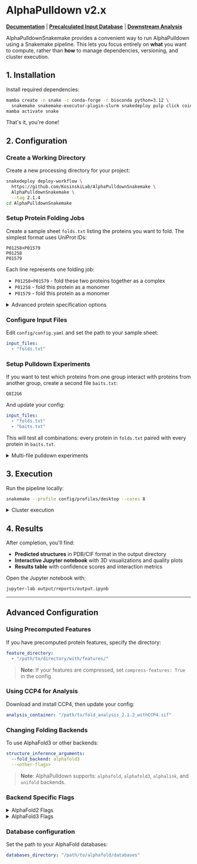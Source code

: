 # AlphaPulldown v2.x

**[Documentation](https://github.com/KosinskiLab/AlphaPulldown/wiki)** | **[Precalculated Input Database](https://github.com/KosinskiLab/AlphaPulldown/wiki/Features-Database)** | **[Downstream Analysis](https://github.com/KosinskiLab/AlphaPulldown/wiki/Downstream-Analysis)**

AlphaPulldownSnakemake provides a convenient way to run AlphaPulldown using a Snakemake pipeline. This lets you focus entirely on **what** you want to compute, rather than **how** to manage dependencies, versioning, and cluster execution.

## 1. Installation

Install required dependencies:

```bash
mamba create -n snake -c conda-forge -c bioconda python=3.12 \
  snakemake snakemake-executor-plugin-slurm snakedeploy pulp click coincbc
mamba activate snake
```

That's it, you're done!

## 2. Configuration

### Create a Working Directory

Create a new processing directory for your project:

```bash
snakedeploy deploy-workflow \
  https://github.com/KosinskiLab/AlphaPulldownSnakemake \
  AlphaPulldownSnakemake \
  --tag 2.1.4
cd AlphaPulldownSnakemake
```

### Setup Protein Folding Jobs

Create a sample sheet `folds.txt` listing the proteins you want to fold. The simplest format uses UniProt IDs:

```
P01258+P01579
P01258
P01579
```

Each line represents one folding job:
- `P01258+P01579` - fold these two proteins together as a complex
- `P01258` - fold this protein as a monomer
- `P01579` - fold this protein as a monomer

<details>
<summary>Advanced protein specification options</summary>

You can also specify:
- **FASTA file paths** instead of UniProt IDs: `/path/to/protein.fasta`
- **Specific residue regions**: `Q8I2G6:1-100` (residues 1-100 only)
- **Multiple copies**: `Q8I2G6:2` (dimer of the same protein)
- **Combinations**: `Q8I2G6:2:1-100+Q8I5K4` (dimer of residues 1-100 plus another protein)

</details>

### Configure Input Files

Edit `config/config.yaml` and set the path to your sample sheet:

```yaml
input_files:
  - "folds.txt"
```

### Setup Pulldown Experiments

If you want to test which proteins from one group interact with proteins from another group, create a second file `baits.txt`:

```
Q8I2G6
```

And update your config:

```yaml
input_files:
  - "folds.txt"
  - "baits.txt"
```

This will test all combinations: every protein in `folds.txt` paired with every protein in `baits.txt`.

<details>
<summary>Multi-file pulldown experiments</summary>

You can extend this logic to create complex multi-partner interaction screens by adding more input files. For example, with three files:

```yaml
input_files:
  - "proteins_A.txt"  # 5 proteins
  - "proteins_B.txt"  # 3 proteins
  - "proteins_C.txt"  # 2 proteins
```

This will generate all possible combinations across the three groups, creating 5×3×2 = 30 different folding jobs. Each job will contain one protein from each file, allowing you to systematically explore higher-order protein complex formation.

**Note**: The number of combinations grows multiplicatively, so be mindful of computational costs with many files.

</details>

## 3. Execution

Run the pipeline locally:

```bash
snakemake --profile config/profiles/desktop --cores 8
```

<details>
<summary>Cluster execution</summary>

For running on a SLURM cluster, use the executor plugin:

```bash
screen -S snakemake_session
snakemake \
  --executor slurm \
  --profile config/profiles/slurm \
  --jobs 200 \
  --restart-times 5
```

Detach with `Ctrl + A` then `D`. Reattach later with `screen -r snakemake_session`.

</details>

## 4. Results

After completion, you'll find:
- **Predicted structures** in PDB/CIF format in the output directory
- **Interactive Jupyter notebook** with 3D visualizations and quality plots
- **Results table** with confidence scores and interaction metrics

Open the Jupyter notebook with:
```bash
jupyter-lab output/reports/output.ipynb
```

---

## Advanced Configuration

### Using Precomputed Features

If you have precomputed protein features, specify the directory:

```yaml
feature_directory:
  - "/path/to/directory/with/features/"
```

> **Note**: If your features are compressed, set `compress-features: True` in the config.

### Using CCP4 for Analysis

Download and install CCP4, then update your config:

```yaml
analysis_container: "/path/to/fold_analysis_2.1.2_withCCP4.sif"
```

### Changing Folding Backends

To use AlphaFold3 or other backends:

```yaml
structure_inference_arguments:
  --fold_backend: alphafold3
  --<other-flags>
```

> **Note**: AlphaPulldown supports: `alphafold`, `alphafold3`, `alphalink`, and `unifold` backends.

### Backend Specific Flags

<details>
<summary>AlphaFold2 Flags</summary>

```yaml
# Whether the result pickles are going to be gzipped.
  --compress_result_pickles: False

# Whether the result pickles are going to be removed.
  --remove_result_pickles: False

# The models to run the final relaxation step on. If `all`, all models are relaxed, which may be time consuming. If `best`, only the most confident model is relaxed. If `none`, relaxation is not run. Turning off relaxation might result in predictions with distracting stereochemical violations but might help in case you are having issues with the relaxation stage.
  --models_to_relax: None

# Whether to remove aligned_confidence_probs, distogram and masked_msa from pickles.
  --remove_keys_from_pickles: True

# Whether to convert predicted pdb files to modelcif format.
  --convert_to_modelcif: True

# Whether to allow resuming predictions from previous runs or start anew.
  --allow_resume: True

# Number of recycles
  --num_cycle: 3

# Number of predictions per model
  --num_predictions_per_model: 1

# Whether to pair the MSAs when constructing multimer objects.
  --pair_msa: True

# Whether to save features for multimeric object.
  --save_features_for_multimeric_object: False

# Do not use template features when modelling.
  --skip_templates: False

# Run predictions for each model with logarithmically distributed MSA depth.
  --msa_depth_scan: False

# Whether to use multimeric templates.
  --multimeric_template: False

# A list of names of models to use, e.g. model_2_multimer_v3 (default: all models).
  --model_names: None

# Number of sequences to use from the MSA (by default is taken from AF model config).
  --msa_depth: None

# Path to the text file with multimeric template instruction.
  --description_file: None

# Path to directory with multimeric template mmCIF files.
  --path_to_mmt: None

# A desired number of residues to pad.
  --desired_num_res: None

# A desired number of msa to pad.
  --desired_num_msa: None

# Run multiple JAX model evaluations to obtain a timing that excludes the compilation time, which should be more indicative of the time required for inferencing many proteins.
  --benchmark: False

# Choose preset model configuration - the monomer model, the monomer model with extra ensembling, monomer model with pTM head, or multimer model.
  --model_preset: monomer

# Change output directory to include a description of the fold as seen in previous alphapulldown versions
  --use_ap_style: False

# Whether to run Amber relaxation on GPU.
  --use_gpu_relax: True

# Whether to use dropout when inferring for more diverse predictions.
  --dropout: False

```
</details>

<details>
<summary>AlphaFold3 Flags</summary>

```yaml

# Path to a directory for the JAX compilation cache.
  --jax_compilation_cache_dir: None

# Strictly increasing order of token sizes for which to cache compilations. For any input with more tokens than the largest bucket size, a new bucket is created for exactly that number of tokens.
  --buckets: ['64', '128', '256', '512', '768', '1024', '1280', '1536', '2048', '2560', '3072', '3584', '4096', '4608', '5120']

# Flash attention implementation to use. 'triton' and 'cudnn' uses a Triton and cuDNN flash attention implementation, respectively. The Triton kernel is fastest and has been tested more thoroughly. The Triton and cuDNN kernels require Ampere GPUs or later. 'xla' uses an XLA attention implementation (no flash attention) and is portable across GPU devices.
  --flash_attention_implementation: triton

# Number of diffusion samples to generate.
  --num_diffusion_samples: 5 

# Number of seeds to use for inference. If set, only a single seed must be provided in the input JSON. AlphaFold 3 will then generate random seeds in sequence, starting from the single seed specified in the input JSON. The full input JSON produced by AlphaFold 3 will include the generated random seeds. If not set, AlphaFold 3 will use the seeds as provided in the input JSON.
  --num_seeds: None

# If set, save generated template mmCIFs to templates_debug/ during AF3 input prep.
  --debug_templates: False

# If set, dump featurised MSA arrays and final complex A3M before inference.
  --debug_msas: False

# Number of recycles to use during AF3 inference.
  --num_recycles: 10

# Whether to save final trunk single/pair embeddings in AF3 output.
  --save_embeddings: False

# Whether to save final distogram in AF3 output.
  --save_distogram: False
```

</details>

### Database configuration

Set the path to your AlphaFold databases:

```yaml
databases_directory: "/path/to/alphafold/databases"
```
